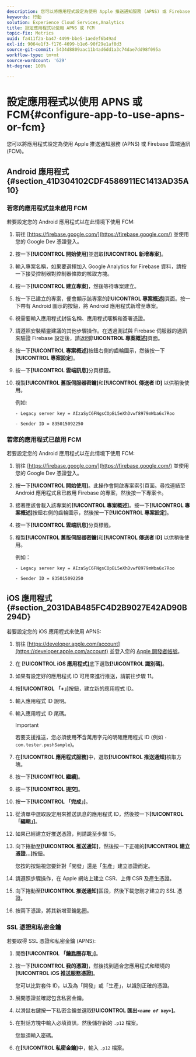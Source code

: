 ```yaml
---
description: 您可以將應用程式設定為使用 Apple 推送通知服務 (APNS) 或 Firebase 雲端通訊 (FCM)。
keywords: 行動
solution: Experience Cloud Services,Analytics
title: 設定應用程式以使用 APNS 或 FCM
topic-fix: Metrics
uuid: fa411f2a-ba47-4499-bbe5-1aedef6b49ad
exl-id: 9064e1f3-f176-4699-b1e6-90f29e1af0d3
source-git-commit: 5434d8809aac11b4ad6dd1a3c74dae7dd98f095a
workflow-type: tm+mt
source-wordcount: '629'
ht-degree: 100%

---
```


# 設定應用程式以使用 APNS 或 FCM{#configure-app-to-use-apns-or-fcm}

您可以將應用程式設定為使用 Apple 推送通知服務 (APNS) 或 Firebase 雲端通訊 (FCM)。

## Android 應用程式 {#section_41D304102CDF4586911EC1413AD35A10}

### 若您的應用程式並未啟用 FCM

若要設定您的 Android 應用程式以在此情境下使用 FCM:

1. 前往 [https://firebase.google.com/](https://firebase.google.com/) 並使用您的 Google Dev 憑證登入。

1. 按一下&#x200B;**[!UICONTROL 開始使用]**&#x200B;並選取&#x200B;**[!UICONTROL 新增專案]**。

1. 輸入專案名稱，如果要選擇加入 Google Analytics for Firebase 資料，請按一下接受控制器對控制器條款的核取方塊。

1. 按一下&#x200B;**[!UICONTROL 建立專案]**，然後等待專案建立。

1. 按一下已建立的專案，便會顯示該專案的&#x200B;**[!UICONTROL 專案概述]**&#x200B;頁面。按一下帶有 Android 圖示的按鈕，將 Android 應用程式新增至專案。

1. 視需要輸入應用程式封裝名稱、應用程式暱稱和簽署憑證。

1. 請遵照安裝精靈建議的其他步驟操作。在透過測試與 Firebase 伺服器的通訊來驗證 Firebase 設定後，請返回&#x200B;**[!UICONTROL 專案概述]**&#x200B;頁面。

1. 按一下&#x200B;**[!UICONTROL 專案概述]**&#x200B;按鈕右側的齒輪圖示，然後按一下&#x200B;**[!UICONTROL 專案設定]**。

1. 按一下&#x200B;**[!UICONTROL 雲端訊息]**&#x200B;分頁標籤。

1. 複製&#x200B;**[!UICONTROL 舊版伺服器密鑰]**&#x200B;和&#x200B;**[!UICONTROL 傳送者 ID]** 以供稍後使用。

   例如:

   ```
   - Legacy server key = AIzaSyC6FNgsCOpBL5eXhDvwf8979mWba6x7Roo
   ```

   ```
   - Sender ID = 835015092250
   ```

### 若您的應用程式已啟用 FCM

若要設定您的 Android 應用程式以在此情境下使用 FCM:

1. 前往 [https://firebase.google.com/](https://firebase.google.com/) 並使用您的 Google Dev 憑證登入。

1. 按一下&#x200B;**[!UICONTROL 開始使用]**。此操作會開啟專案索引頁面。尋找連結至 Android 應用程式且已啟用 Firebase 的專案，然後按一下專案卡。

1. 接著應該會載入該專案的&#x200B;**[!UICONTROL 專案概述]**。按一下&#x200B;**[!UICONTROL 專案概述]**&#x200B;按鈕右側的齒輪圖示，然後按一下&#x200B;**[!UICONTROL 專案設定]**。

1. 按一下&#x200B;**[!UICONTROL 雲端訊息]**&#x200B;分頁標籤。

1. 複製&#x200B;**[!UICONTROL 舊版伺服器密鑰]**&#x200B;和&#x200B;**[!UICONTROL 傳送者 ID]** 以供稍後使用。

   例如：

   ```
   - Legacy server key = AIzaSyC6FNgsCOpBL5eXhDvwf8979mWba6x7Roo
   ```

   ```
   - Sender ID = 835015092250
   ```



## iOS 應用程式 {#section_2031DAB485FC4D2B9027E42AD90B294D}

若要設定您的 iOS 應用程式來使用 APNS:

1. 前往 [https://developer.apple.com/account](https://developer.apple.com/account) 並登入您的 [Apple 開發者帳號](https://developer.apple.com/account)。
1. 在 **[!UICONTROL iOS 應用程式]**&#x200B;底下選取&#x200B;**[!UICONTROL 識別碼]**。
1. 如果有設定好的應用程式 ID 可用來進行推送，請前往步驟 11。
1. 按&#x200B;**[!UICONTROL 「+」]**&#x200B;按鈕，建立新的應用程式 ID。
1. 輸入應用程式 ID 說明。
1. 輸入應用程式 ID 尾碼。

   >[!IMPORTANT]
   >
   >若要支援推送，您必須使用&#x200B;**不**&#x200B;含萬用字元的明確應用程式 ID (例如 `- com.tester.pushSample`)。

1. 在&#x200B;**[!UICONTROL 應用程式服務]**&#x200B;中，選取&#x200B;**[!UICONTROL 推送通知]**&#x200B;核取方塊。
1. 按一下&#x200B;**[!UICONTROL 繼續]**。
1. 按一下&#x200B;**[!UICONTROL 提交]**。
1. 按一下&#x200B;**[!UICONTROL 「完成」]**。
1. 從清單中選取設定用來推送訊息的應用程式 ID，然後按一下&#x200B;**[!UICONTROL 「編輯」]**。
1. 如果已經建立好推送憑證，則請跳至步驟 15。
1. 向下捲動至&#x200B;**[!UICONTROL 推送通知]**，然後按一下正確的&#x200B;**[!UICONTROL 建立憑證...]**&#x200B;按鈕。

   您按的按鈕視您要針對「開發」還是「生產」建立憑證而定。
1. 請遵照步驟操作，在 Apple 網站上建立 CSR、上傳 CSR 及產生憑證。
1. 向下捲動至&#x200B;**[!UICONTROL 推送通知]**&#x200B;區段，然後下載您剛才建立的 SSL 憑證。
1. 按兩下憑證，將其新增至鑰匙圈。

### SSL 憑證和私密金鑰

若要取得 SSL 憑證和私密金鑰 (APNS):

1. 開啓&#x200B;**[!UICONTROL 「鑰匙圈存取」]**。
1. 按一下&#x200B;**[!UICONTROL 我的憑證]**，然後找到適合您應用程式和環境的 **[!UICONTROL iOS 推送服務憑證]**。

   您可以比對套件 ID，以及為「開發」或「生產」，以識別正確的憑證。

1. 展開憑證並確認包含私密金鑰。
1. 以滑鼠右鍵按一下私密金鑰並選取&#x200B;**[!UICONTROL 匯出&#x200B;*`<name of key>`*]**。
1. 在對話方塊中輸入必填資訊，然後儲存新的 `.p12` 檔案。

   您無須輸入密碼。

1. 在&#x200B;**[!UICONTROL 私密金鑰]**&#x200B;中，輸入 `.p12` 檔案。
